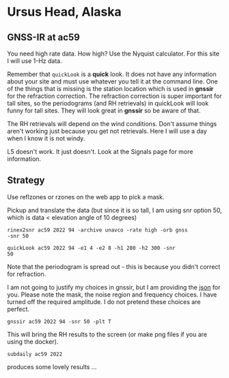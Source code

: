 # Ursus Head, Alaska


## GNSS-IR at ac59


You need high rate data.  How high?  Use the Nyquist calculator.  For this site I will use 
1-Hz data.

Remember that <code>quickLook</code> is a **quick** look.  It does not have any information
about your site and must use whatever you tell it at the command line.  One of the things
that is missing is the station location which is used in **gnssir** for the refraction correction.
The refraction correction is super important for tall sites, so the periodograms (and RH retrievals)
in quickLook will look funny for tall sites. They will look great in **gnssir** so be aware of that.

The RH retrievals will depend on the wind conditions. Don't assume things aren't working just because
you get not retrievals. Here I will use a day when I know it is not windy. 

L5 doesn't work. It just doesn't. Look at the Signals page for more information.

## Strategy 

Use reflzones or rzones on the web app to pick a mask. 

Pickup and translate the data (but since it is so tall, I am using snr option 50, which is data < elevation angle of 10 degrees)

<code>rinex2snr ac59 2022 94 -archive unavco -rate high -orb gnss -snr 50</code>

<code>quickLook ac59 2022 94 -e1 4 -e2 8 -h1 280 -h2 300 -snr 50</code>

Note that the periodogram is spread out - this is because you didn't correct for refraction.

I am not going to justify my choices in <ocde>gnssir</code>, but I am providing the [json](ac59.json) for you.
Please note the mask, the noise region and frequency choices. I have turned off the required amplitude.
I do not pretend these choices are perfect.

<code>gnssir ac59 2022 94  -snr 50 -plt T</code>

This will bring the RH results to the screen (or make png files if you are using the docker).

<code>subdaily ac59 2022</code>

produces some lovely results ... 


